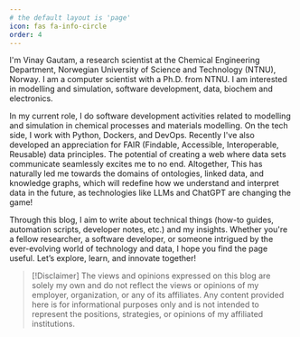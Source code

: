 ```yaml
---
# the default layout is 'page'
icon: fas fa-info-circle
order: 4
---
```


<!-- > Add Markdown syntax content to file `_tabs/about.md`{: .filepath } and it will show up on this page.
{: .prompt-tip } -->

I'm Vinay Gautam, a research scientist at the Chemical Engineering Department, Norwegian University of Science and Technology (NTNU), Norway. I am a computer scientist with a Ph.D. from NTNU. I am interested in modelling and simulation, software development, data, biochem and electronics.

In my current role, I do software development activities related to modelling and simulation in chemical processes and materials modelling. On the tech side, I work with Python, Dockers, and DevOps. Recently I've also developed an appreciation for FAIR (Findable, Accessible, Interoperable, Reusable) data principles. The potential of creating a web where data sets communicate seamlessly excites me to no end. Altogether, This has naturally led me towards the domains of ontologies, linked data, and knowledge graphs, which will redefine how we understand and interpret data in the future, as technologies like LLMs and ChatGPT are changing the game!

Through this blog, I aim to write about technical things (how-to guides, automation scripts, developer notes, etc.) and my insights. Whether you're a fellow researcher, a software developer, or someone intrigued by the ever-evolving world of technology and data, I hope you find the page useful. Let’s explore, learn, and innovate together!

> [!Disclaimer]
> The views and opinions expressed on this blog are solely my own and do not reflect the views or opinions of my employer, organization, or any of its affiliates. Any content provided here is for informational purposes only and is not intended to represent the positions, strategies, or opinions of my affiliated institutions.